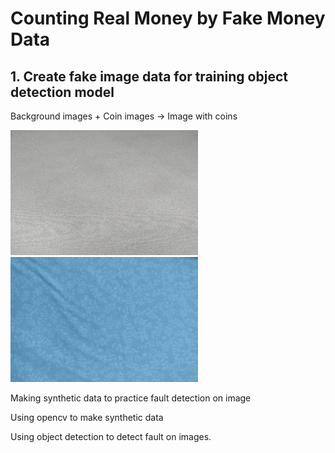# Counting Real Money by Fake Money Data

## 1. Create fake image data for training object detection model
Background images + Coin images -> Image with coins

<img src="https://github.com/oattao/CountingKoreanCoin/blob/master/data/backgrounds/bg%20(1).jpg" width="300" height="200" /><img src="https://github.com/oattao/CountingKoreanCoin/blob/master/data/backgrounds/bg%20(5).jpg" width="300" height="200" />

Making synthetic data to practice fault detection on image

Using opencv to make synthetic data

Using object detection to detect fault on images.

